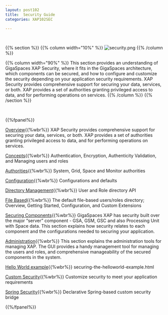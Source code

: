 ```yaml
---
layout: post102
title:  Security Guide
categories: XAP102SEC

---
```


<br>


{{% section %}}
{{% column  width="10%" %}}
![security.png](/attachment_files/subject/security.png)
{{% /column %}}

{{% column width="90%" %}}
This section provides an understanding of GigaSpaces XAP Security, where it fits in the GigaSpaces architecture, which components can be secured, and how to configure and customize the security depending on your application security requirements. XAP Security provides comprehensive support for securing your data, services, or both. XAP provides a set of authorities granting privileged access to data, and for performing operations on services.
{{% /column %}}
{{% /section %}}

<br>


{{%fpanel%}}

[Overview](./security.html){{%wbr%}}
XAP Security provides comprehensive support for securing your data, services, or both. XAP provides a set of authorities granting privileged access to data, and for performing operations on services.

[Concepts](./security-concepts.html){{%wbr%}}
Authentication, Encryption, Authenticity Validation, and Managing users and roles

[Authorities](./security-authorities.html){{%wbr%}}
System, Grid, Space and Monitor authorities

[Configuration](./security-configurations.html){{%wbr%}}
Configurations and defaults

[Directory Management](./programmatically-managing-the-security-directory.html){{%wbr%}}
User and Role directory API

[File Based](./default-file-based-security-implementation.html){{%wbr%}}
The default file-based users/roles directory; Overview, Getting Started, Configuration, and Custom Extensions

[Securing Components](./securing-xap-components.html){{%wbr%}}
GigaSpaces XAP has security built over the major “server” component - GSA, GSM, GSC and also Processing Unit with Space data. This section explains how security relates to each component and the configurations needed to securing your application.

[Administration](./security-administration.html){{%wbr%}}
This section explains the administration tools for managing XAP. The GUI provides a handy management tool for managing the users and roles, and comprehensive manageability of the secured components in the system.

[Hello World example](./securing-the-helloworld-example.html){{%wbr%}}
securing-the-helloworld-example.html

[Custom Security](./custom-security.html){{%wbr%}}
Customize security to meet your application requirements

[Spring Security](./spring-security-bridge.html){{%wbr%}}
Declarative Spring-based custom security bridge

{{%/fpanel%}}